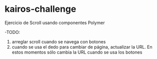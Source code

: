 # kairos-challenge

Ejercicio de Scroll usando componentes Polymer

-TODO:

1. arreglar scroll cuando se navega con botones
2. cuando se usa el dedo para cambiar de página, actualizar la URL. En estos momentos sólo cambia la URL cuando se usa los botones
